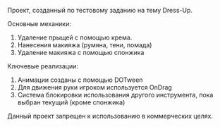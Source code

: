 Проект, созданный по тестовому заданию на тему Dress-Up.

Основные механики:
1) Удаление прыщей с помощью крема.
2) Нанесения макияжа (румяна, тени, помада)
3) Удаление макияжа с помощью спонжика

Ключевые реализации:
1) Анимации созданы с помощью DOTween
2) Для движения руки игроком используется OnDrag
3) Система блокировки использования другого инструмента, пока выбран текущий (кроме спонжика)

Данный проект запрещен к использованию в коммерческих целях.
